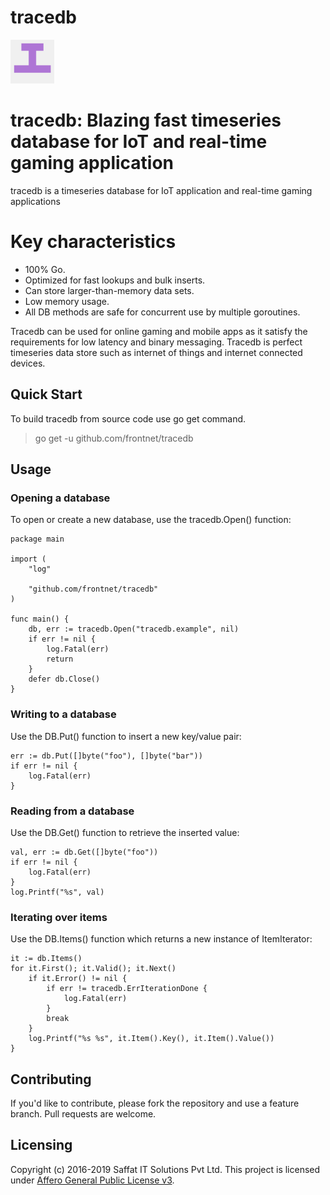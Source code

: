 # tracedb

<p align="left">
  <img src="tracedb.png" width="70" alt="Trace" title="tracedb: Blazing fast timeseries database fro IoT and real-time gaming application"> 
</p>

# tracedb: Blazing fast timeseries database for IoT and real-time gaming application

tracedb is a timeseries database for IoT application and real-time gaming applications

# Key characteristics
- 100% Go.
- Optimized for fast lookups and bulk inserts.
- Can store larger-than-memory data sets.
- Low memory usage.
- All DB methods are safe for concurrent use by multiple goroutines.

Tracedb can be used for online gaming and mobile apps as it satisfy the requirements for low latency and binary messaging. Tracedb is perfect timeseries data store such as internet of things and internet connected devices.

## Quick Start
To build tracedb from source code use go get command.

> go get -u github.com/frontnet/tracedb

## Usage

### Opening a database

To open or create a new database, use the tracedb.Open() function:

```
package main

import (
	"log"

	"github.com/frontnet/tracedb"
)

func main() {
    db, err := tracedb.Open("tracedb.example", nil)
    if err != nil {
        log.Fatal(err)
        return
    }	
    defer db.Close()
}
```

### Writing to a database
Use the DB.Put() function to insert a new key/value pair:

```
err := db.Put([]byte("foo"), []byte("bar"))
if err != nil {
	log.Fatal(err)
}
```

### Reading from a database
Use the DB.Get() function to retrieve the inserted value:

```
val, err := db.Get([]byte("foo"))
if err != nil {
	log.Fatal(err)
}
log.Printf("%s", val)
```

### Iterating over items
Use the DB.Items() function which returns a new instance of ItemIterator:

```
it := db.Items()
for it.First(); it.Valid(); it.Next()
    if it.Error() != nil {
        if err != tracedb.ErrIterationDone {
            log.Fatal(err)
        }
        break
    }
    log.Printf("%s %s", it.Item().Key(), it.Item().Value())
}
```

## Contributing
If you'd like to contribute, please fork the repository and use a feature branch. Pull requests are welcome.

## Licensing
Copyright (c) 2016-2019 Saffat IT Solutions Pvt Ltd. This project is licensed under [Affero General Public License v3](https://github.com/frontnet/tracedb/blob/master/LICENSE).

